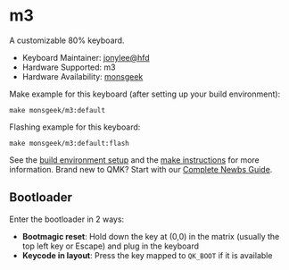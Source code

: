 # m3

A customizable 80% keyboard.

* Keyboard Maintainer: [jonylee@hfd](https://github.com/jonylee1986)
* Hardware Supported: m3
* Hardware Availability: [monsgeek](https://www.monsgeek.com/)

Make example for this keyboard (after setting up your build environment):

    make monsgeek/m3:default

Flashing example for this keyboard:

    make monsgeek/m3:default:flash
    
See the [build environment setup](https://docs.qmk.fm/#/getting_started_build_tools) and the [make instructions](https://docs.qmk.fm/#/getting_started_make_guide) for more information. Brand new to QMK? Start with our [Complete Newbs Guide](https://docs.qmk.fm/#/newbs).

## Bootloader

Enter the bootloader in 2 ways:

* **Bootmagic reset**: Hold down the key at (0,0) in the matrix (usually the top left key or Escape) and plug in the keyboard
* **Keycode in layout**: Press the key mapped to `QK_BOOT` if it is available
